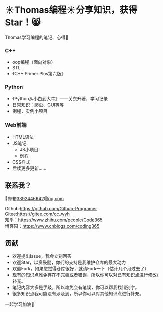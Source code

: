 # :sunny:Thomas编程:sunny:分享知识，获得Star！:smile_cat:

Thomas学习编程的笔记、心得:rocket:

### C++

+ oop编程（面向对象）
+ STL
+ 《C++ Primer Plus第六版》

### Python

+ 《Python从小白到大牛》——关东升著，学习记录
+ 日常知识：爬虫、GUI等等
+ 例程，实例小项目

### Web前端

+ HTML语法
+ JS笔记
	+ JS小项目
	+ 例程
+ CSS样式
+ 后续更多更新……

## 联系我？
:e-mail:邮箱<3392446642@qq.com>

Github:<https://github.com/Github-Programer><br>
Gitee:<https://gitee.com/cc_wyh><br>
知乎：<https://www.zhihu.com/people/Code365><br>
博客园：<https://www.cnblogs.com/coding365>

## 贡献

+ 欢迎提出Issue，我会立刻回答
+ 欢迎Star，以资鼓励，你们的支持是我维护仓库的最大动力
+ 欢迎Fork，如果您觉得仓库很好，就请Fork一下（估计几个月过去了）
+ 现有的知识点难免存在不完善或者错误，所以你可以对已有知识点进行修改/补充。
+ 笔记内容大多是手敲，所以难免会有笔误，你可以帮我找错别字。
+ 很多知识点我可能没有涉及到，所以你可以对其他知识点进行补充。

一起学习加油:muscle:
